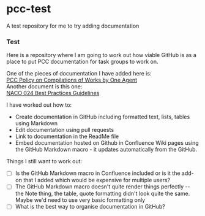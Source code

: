 # pcc-test
A test repository for me to try adding documentation
### Test
Here is a repository where I am going to work out how viable GitHub is as a place to put PCC documentation for task groups to work on.  


One of the pieces of documentation I have added here is:  
[PCC Policy on Compilations of Works by One Agent](https://github.com/fcioni/pcc-test/blob/main/pcc-policy-on-compilations-of-works-by-one-agent.md)  
Another document is this one:  
[NACO 024 Best Practices Guidelines](https://github.com/fcioni/pcc-test/blob/main/naco-024-best-practices-guidelines.md)  

I have worked out how to:  
- Create documentation in GitHub including formatted text, lists, tables using Markdown
- Edit documentation using pull requests  
- Link to documentation in the ReadMe file  
- Embed documentation hosted on Github in Confluence Wiki pages using the GitHub Markdown macro - it updates automatically from the GitHub.

Things I still want to work out:  
- [ ] Is the GitHub Markdown macro in Confluence included or is it the add-on that I added which would be expensive for multiple users?
- [ ] The GitHub Markdown macro doesn't quite render things perfectly -- the Note thing, the table, quote formatting didn't look quite the same. Maybe we'd need to use very basic formatting only
- [ ] What is the best way to organise documentation in GitHub?
